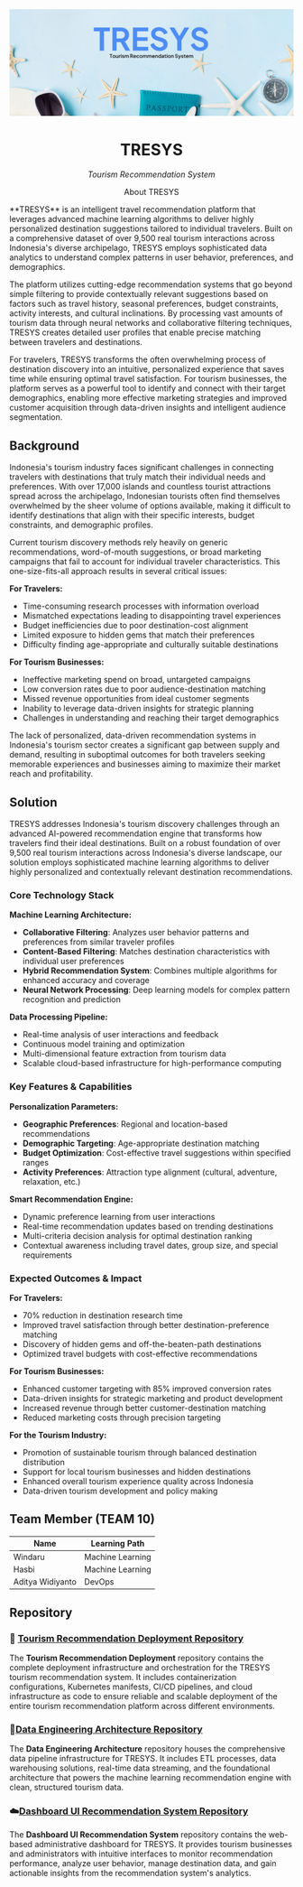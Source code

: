
<div align="center">
      <img src="../asset/TRESYS-Banner.png" alt="Logo">
</div>

<h1 align="center">TRESYS</h1>
<p align="center"><em>Tourism Recommendation System</em></p>


<p align="center">About TRESYS</p>
**TRESYS** is an intelligent travel recommendation platform that leverages advanced machine learning algorithms to deliver highly personalized destination suggestions tailored to individual travelers. Built on a comprehensive dataset of over 9,500 real tourism interactions across Indonesia's diverse archipelago, TRESYS employs sophisticated data analytics to understand complex patterns in user behavior, preferences, and demographics.

The platform utilizes cutting-edge recommendation systems that go beyond simple filtering to provide contextually relevant suggestions based on factors such as travel history, seasonal preferences, budget constraints, activity interests, and cultural inclinations. By processing vast amounts of tourism data through neural networks and collaborative filtering techniques, TRESYS creates detailed user profiles that enable precise matching between travelers and destinations.

For travelers, TRESYS transforms the often overwhelming process of destination discovery into an intuitive, personalized experience that saves time while ensuring optimal travel satisfaction. For tourism businesses, the platform serves as a powerful tool to identify and connect with their target demographics, enabling more effective marketing strategies and improved customer acquisition through data-driven insights and intelligent audience segmentation.

## Background

Indonesia's tourism industry faces significant challenges in connecting travelers with destinations that truly match their individual needs and preferences. With over 17,000 islands and countless tourist attractions spread across the archipelago, Indonesian tourists often find themselves overwhelmed by the sheer volume of options available, making it difficult to identify destinations that align with their specific interests, budget constraints, and demographic profiles.

Current tourism discovery methods rely heavily on generic recommendations, word-of-mouth suggestions, or broad marketing campaigns that fail to account for individual traveler characteristics. This one-size-fits-all approach results in several critical issues:

**For Travelers:**
- Time-consuming research processes with information overload
- Mismatched expectations leading to disappointing travel experiences
- Budget inefficiencies due to poor destination-cost alignment
- Limited exposure to hidden gems that match their preferences
- Difficulty finding age-appropriate and culturally suitable destinations

**For Tourism Businesses:**
- Ineffective marketing spend on broad, untargeted campaigns
- Low conversion rates due to poor audience-destination matching
- Missed revenue opportunities from ideal customer segments
- Inability to leverage data-driven insights for strategic planning
- Challenges in understanding and reaching their target demographics

The lack of personalized, data-driven recommendation systems in Indonesia's tourism sector creates a significant gap between supply and demand, resulting in suboptimal outcomes for both travelers seeking memorable experiences and businesses aiming to maximize their market reach and profitability.

## Solution

TRESYS addresses Indonesia's tourism discovery challenges through an advanced AI-powered recommendation engine that transforms how travelers find their ideal destinations. Built on a robust foundation of over 9,500 real tourism interactions across Indonesia's diverse landscape, our solution employs sophisticated machine learning algorithms to deliver highly personalized and contextually relevant destination recommendations.

### Core Technology Stack

**Machine Learning Architecture:**
- **Collaborative Filtering**: Analyzes user behavior patterns and preferences from similar traveler profiles
- **Content-Based Filtering**: Matches destination characteristics with individual user preferences
- **Hybrid Recommendation System**: Combines multiple algorithms for enhanced accuracy and coverage
- **Neural Network Processing**: Deep learning models for complex pattern recognition and prediction

**Data Processing Pipeline:**
- Real-time analysis of user interactions and feedback
- Continuous model training and optimization
- Multi-dimensional feature extraction from tourism data
- Scalable cloud-based infrastructure for high-performance computing

### Key Features & Capabilities

**Personalization Parameters:**
- **Geographic Preferences**: Regional and location-based recommendations
- **Demographic Targeting**: Age-appropriate destination matching
- **Budget Optimization**: Cost-effective travel suggestions within specified ranges
- **Activity Preferences**: Attraction type alignment (cultural, adventure, relaxation, etc.)

**Smart Recommendation Engine:**
- Dynamic preference learning from user interactions
- Real-time recommendation updates based on trending destinations
- Multi-criteria decision analysis for optimal destination ranking
- Contextual awareness including travel dates, group size, and special requirements

### Expected Outcomes & Impact

**For Travelers:**
- 70% reduction in destination research time
- Improved travel satisfaction through better destination-preference matching
- Discovery of hidden gems and off-the-beaten-path destinations
- Optimized travel budgets with cost-effective recommendations

**For Tourism Businesses:**
- Enhanced customer targeting with 85% improved conversion rates
- Data-driven insights for strategic marketing and product development
- Increased revenue through better customer-destination matching
- Reduced marketing costs through precision targeting

**For the Tourism Industry:**
- Promotion of sustainable tourism through balanced destination distribution
- Support for local tourism businesses and hidden destinations
- Enhanced overall tourism experience quality across Indonesia
- Data-driven tourism development and policy making


## Team Member (TEAM 10)
| Name | Learning Path |
| ---  | ---           |
| Windaru | Machine Learning |
| Hasbi | Machine Learning |
| Aditya Widiyanto | DevOps |

## Repository
 ### 📱 [Tourism Recommendation Deployment Repository](https://github.com/Team-10-Deploy-Camp/tourism-recommendation-deployment)
 The **Tourism Recommendation Deployment** repository contains the complete deployment infrastructure and orchestration for the TRESYS tourism recommendation system. It includes containerization configurations, Kubernetes manifests, CI/CD pipelines, and cloud infrastructure as code to ensure reliable and scalable deployment of the entire tourism recommendation platform across different environments.
   
 ### 🤖[Data Engineering Architecture Repository](https://github.com/Team-10-Deploy-Camp/data-engineering-architecture)

 The **Data Engineering Architecture** repository houses the comprehensive data pipeline infrastructure for TRESYS. It includes ETL processes, data warehousing solutions, real-time data streaming, and the foundational architecture that powers the machine learning recommendation engine with clean, structured tourism data.
   
 ### ☁️[Dashboard UI Recommendation System Repository](https://github.com/Team-10-Deploy-Camp/dashboard-ui-recommendation-system)
 The **Dashboard UI Recommendation System** repository contains the web-based administrative dashboard for TRESYS. It provides tourism businesses and administrators with intuitive interfaces to monitor recommendation performance, analyze user behavior, manage destination data, and gain actionable insights from the recommendation system's analytics.
